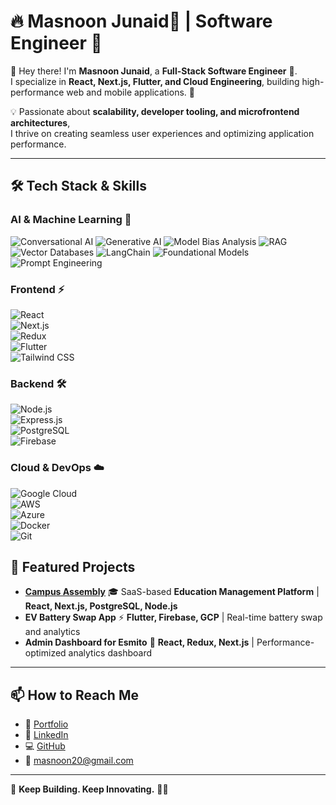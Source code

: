 # 🔥 Masnoon Junaid🥷 | Software Engineer 🚀  


👋 Hey there! I'm **Masnoon Junaid**, a **Full-Stack Software Engineer** 🏫.  
I specialize in **React, Next.js, Flutter, and Cloud Engineering**, building high-performance web and mobile applications. 🚀  

💡 Passionate about **scalability, developer tooling, and microfrontend architectures**,  
I thrive on creating seamless user experiences and optimizing application performance.  

---

## 🛠 Tech Stack & Skills  

### **AI & Machine Learning 🤖**  
![Conversational AI](https://img.shields.io/badge/-Conversational_AI-FF6F00?style=for-the-badge&logo=openai&logoColor=white) 
![Generative AI](https://img.shields.io/badge/-Generative_AI-00C853?style=for-the-badge&logo=openai&logoColor=white) 
![Model Bias Analysis](https://img.shields.io/badge/-Model_Bias_Analysis-6200EA?style=for-the-badge&logo=ai&logoColor=white) 
![RAG](https://img.shields.io/badge/-RAG_(Retrieval_Augmented_Generation)-D81B60?style=for-the-badge&logo=vector&logoColor=white) 
![Vector Databases](https://img.shields.io/badge/-Vector_Databases-1976D2?style=for-the-badge&logo=postgresql&logoColor=white) 
![LangChain](https://img.shields.io/badge/-LangChain-673AB7?style=for-the-badge&logo=python&logoColor=white) 
![Foundational Models](https://img.shields.io/badge/-Foundational_Models-FF4081?style=for-the-badge&logo=machine-learning&logoColor=white) 
![Prompt Engineering](https://img.shields.io/badge/-Prompt_Engineering-FFAB00?style=for-the-badge&logo=ai&logoColor=white)  

### **Frontend ⚡**  
![React](https://img.shields.io/badge/-React-61DAFB?style=for-the-badge&logo=react&logoColor=black)  
![Next.js](https://img.shields.io/badge/-Next.js-000000?style=for-the-badge&logo=nextdotjs&logoColor=white)  
![Redux](https://img.shields.io/badge/-Redux-764ABC?style=for-the-badge&logo=redux&logoColor=white)  
![Flutter](https://img.shields.io/badge/-Flutter-02569B?style=for-the-badge&logo=flutter&logoColor=white)  
![Tailwind CSS](https://img.shields.io/badge/-Tailwind_CSS-38B2AC?style=for-the-badge&logo=tailwind-css&logoColor=white)  

### **Backend 🛠️**  
![Node.js](https://img.shields.io/badge/-Node.js-339933?style=for-the-badge&logo=node.js&logoColor=white)  
![Express.js](https://img.shields.io/badge/-Express.js-000000?style=for-the-badge&logo=express&logoColor=white)  
![PostgreSQL](https://img.shields.io/badge/-PostgreSQL-336791?style=for-the-badge&logo=postgresql&logoColor=white)  
![Firebase](https://img.shields.io/badge/-Firebase-FFCA28?style=for-the-badge&logo=firebase&logoColor=black)  

### **Cloud & DevOps ☁️**  
![Google Cloud](https://img.shields.io/badge/-Google_Cloud-4285F4?style=for-the-badge&logo=google-cloud&logoColor=white)  
![AWS](https://img.shields.io/badge/-AWS-FF9900?style=for-the-badge&logo=amazonaws&logoColor=white)  
![Azure](https://img.shields.io/badge/-Azure-0078D4?style=for-the-badge&logo=microsoft-azure&logoColor=white)  
![Docker](https://img.shields.io/badge/-Docker-2496ED?style=for-the-badge&logo=docker&logoColor=white)  
![Git](https://img.shields.io/badge/-Git-F05032?style=for-the-badge&logo=git&logoColor=white)  


## 🚀 Featured Projects  
- **[Campus Assembly](https://campusassembly.com/)** 🎓 SaaS-based **Education Management Platform** | **React, Next.js, PostgreSQL, Node.js**  
- **EV Battery Swap App** ⚡ **Flutter, Firebase, GCP** | Real-time battery swap and analytics  
- **Admin Dashboard for Esmito** 🔋 **React, Redux, Next.js** | Performance-optimized analytics dashboard   

---

## 📫 How to Reach Me  
- 💼 [Portfolio](https://masnoonjunaid.com/)  
- 🔗 [LinkedIn](https://linkedin.com/in/masnoon-junaid)  
- 💻 [GitHub](https://github.com/masnoonJunaid)  
- 📩 masnoon20@gmail.com  

---

🚀 **Keep Building. Keep Innovating.** 🥷🔥
